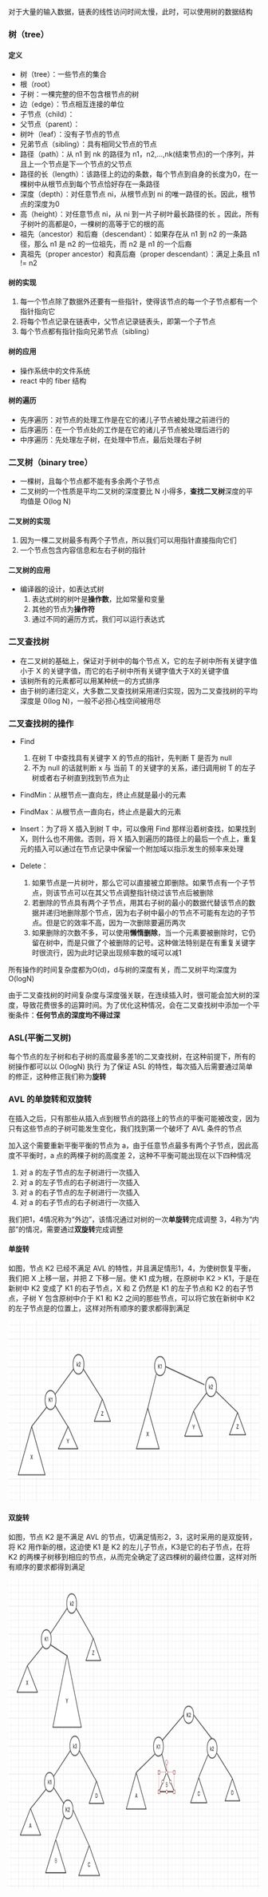 对于大量的输入数据，链表的线性访问时间太慢，此时，可以使用树的数据结构

### 树（tree）
#### 定义
- 树（tree）：一些节点的集合
- 根（root）
- 子树：一棵完整的但不包含根节点的树
- 边（edge）：节点相互连接的单位
- 子节点（child）：
- 父节点（parent）：
- 树叶（leaf）：没有子节点的节点
- 兄弟节点（sibling）：具有相同父节点的节点
- 路径（path）：从 n1 到 nk 的路径为 n1，n2,...,nk(结束节点)的一个序列，并且上一个节点是下一个节点的父节点
- 路径的长（length）：该路径上的边的条数，每个节点到自身的长度为0，在一棵树中从根节点到每个节点恰好存在一条路径
- 深度（depth）：对任意节点 ni，从根节点到 ni 的唯一路径的长。因此，根节点的深度为0
- 高（height）：对任意节点 ni，从 ni 到一片子树叶最长路径的长 。因此，所有子树叶的高都是0，一棵树的高等于它的根的高
- 祖先（ancestor）和后裔（descendant）：如果存在从 n1 到 n2 的一条路径，那么 n1 是 n2 的一位祖先，而 n2 是 n1 的一个后裔
- 真祖先（proper ancestor）和真后裔（proper descendant）：满足上条且 n1 != n2

#### 树的实现

1. 每一个节点除了数据外还要有一些指针，使得该节点的每一个子节点都有一个指针指向它
2. 将每个节点记录在链表中，父节点记录链表头，即第一个子节点
3. 每个节点都有指针指向兄弟节点（sibling）

#### 树的应用
- 操作系统中的文件系统
- react 中的 fiber 结构

#### 树的遍历
- 先序遍历：对节点的处理工作是在它的诸儿子节点被处理之前进行的
- 后序遍历：在一个节点处的工作是在它的诸儿子节点被处理后进行的
- 中序遍历：先处理左子树，在处理中节点，最后处理右子树

### 二叉树（binary tree）
- 一棵树，且每个节点都不能有多余两个子节点
- 二叉树的一个性质是平均二叉树的深度要比 N 小得多，**查找二叉树**深度的平均值是 O(log N)

#### 二叉树的实现
1. 因为一棵二叉树最多有两个子节点，所以我们可以用指针直接指向它们
2. 一个节点包含内容信息和左右子树的指针

#### 二叉树的应用
- 编译器的设计，如表达式树
  1. 表达式树的树叶是**操作数**，比如常量和变量
  2. 其他的节点为**操作符**
  3. 通过不同的遍历方式，我们可以运行表达式

### 二叉查找树
- 在二叉树的基础上，保证对于树中的每个节点 X，它的左子树中所有关键字值小于 X 的关键字值，而它的右子树中所有关键字值大于X的关键字值
- 该树所有的元素都可以用某种统一的方式排序
- 由于树的递归定义，大多数二叉查找树采用递归实现，因为二叉查找树的平均深度是 0(log N)，一般不必担心栈空间被用尽

### 二叉查找树的操作
- Find
  1. 在树 T 中查找具有关键字 X 的节点的指针，先判断 T 是否为 null
  2. 不为 null 的话就判断 x 与 当前 T 的关键字的关系，递归调用树 T 的左子树或者右子树直到找到节点为止

- FindMin：从根节点一直向左，终止点就是最小的元素
- FindMax：从根节点一直向右，终止点是最大的元素
- Insert：为了将 X 插入到树 T 中，可以像用 Find 那样沿着树查找，如果找到 X，则什么也不用做。否则，将 X 插入到遍历的路径上的最后一个点上，重复元的插入可以通过在节点记录中保留一个附加域以指示发生的频率来处理
- Delete：
  1. 如果节点是一片树叶，那么它可以直接被立即删除。如果节点有一个子节点，则该节点可以在其父节点调整指针绕过该节点后被删除
  2. 若删除的节点具有两个子节点，用其右子树的最小的数据代替该节点的数据并递归地删除那个节点，因为右子树中最小的节点不可能有左边的子节点。但是它的效率不高，因为一次删除要遍历两次
  3. 如果删除的次数不多，可以使用**懒惰删除**，当一个元素要被删除时，它仍留在树中，而是只做了个被删除的记号。这种做法特别是在有重复关键字时很流行，因为此时记录出现频率数的域可以减1

所有操作的时间复杂度都为O(d)，d与树的深度有关，而二叉树平均深度为O(logN)

由于二叉查找树的时间复杂度与深度强关联，在连续插入时，很可能会加大树的深度，导致花费很多的运算时间。为了优化这种情况，会在二叉查找树中添加一个平衡条件：**任何节点的深度均不得过深**

### ASL(平衡二叉树)
每个节点的左子树和右子树的高度最多差1的二叉查找树，在这种前提下，所有的树操作都可以以 O(logN) 执行
为了保证 ASL 的特性，每次插入后需要通过简单的修正，这种修正我们称为**旋转**

### AVL 的单旋转和双旋转
在插入之后，只有那些从插入点到根节点的路径上的节点的平衡可能被改变，因为只有这些节点的子树可能发生变化，我们找到第一个破坏了 AVL 条件的节点

加入这个需要重新平衡平衡的节点为 a，由于任意节点最多有两个子节点，因此高度不平衡时，a 点的两棵子树的高度差 2，这种不平衡可能出现在以下四种情况

1. 对 a 的左子节点的左子树进行一次插入
2. 对 a 的左子节点的右子树进行一次插入
3. 对 a 的右子节点的左子树进行一次插入
4. 对 a 的右子节点的右子树进行一次插入

我们把1，4情况称为“外边”，该情况通过对树的一次**单旋转**完成调整
3，4称为“内部”的情况，需要通过**双旋转**完成调整

#### 单旋转
如图，节点 K2 已经不满足 AVL 的特性，并且满足情形1，4，为使树恢复平衡，我们把 X 上移一层，并把 Z 下移一层。使 K1 成为根，在原树中 K2 > K1，于是在新树中 K2 变成了 K1 的右子节点，X 和 Z 仍然是 K1 的左子节点和 K2 的右子节点，子树 Y 包含原树中介于 K1 和 K2 之间的那些节点，可以将它放在新树中 K2 的左子节点是的位置上，这样对所有顺序的要求都得到满足

<img src="./assets/单旋转.png" width="850" height="363"/>

#### 双旋转
如图，节点 K2 是不满足 AVL 的节点，切满足情形2，3，这时采用的是双旋转，将 K2 用作新的根，这迫使 K1 是 K2 的左儿子节点，K3是它的右子节点，在将 K2 的两棵子树移到相应的节点，从而完全确定了这四棵树的最终位置，这样对所有顺序的要求都得到满足

<img src="./assets/双旋转.png" width="941" height="622"/>





